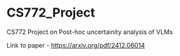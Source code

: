 # CS772_Project
CS772 Project on Post-hoc uncertainity analysis of VLMs

Link to paper - https://arxiv.org/pdf/2412.06014
